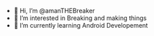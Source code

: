 - 👋 Hi, I’m @amanTHEBreaker
- 👀 I’m interested in Breaking and making things
- 🌱 I’m currently learning Android Developement



<!---
amanTHEBreaker/amanTHEBreaker is a ✨ special ✨ repository because its `README.md` (this file) appears on your GitHub profile.
You can click the Preview link to take a look at your changes.
--->

